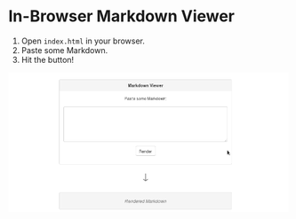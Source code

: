 # In-Browser Markdown Viewer

1. Open `index.html` in your browser.
2. Paste some Markdown.
3. Hit the button!

![Demo](res/demo.gif)
